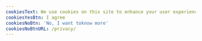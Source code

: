 ```yaml
---
cookiesText: We use cookies on this site to enhance your user experience
cookiesYesBtn: I agree
cookiesNoBtn: 'No, I want toknow more'
cookiesNoBtnURL: /privacy/
---
```


